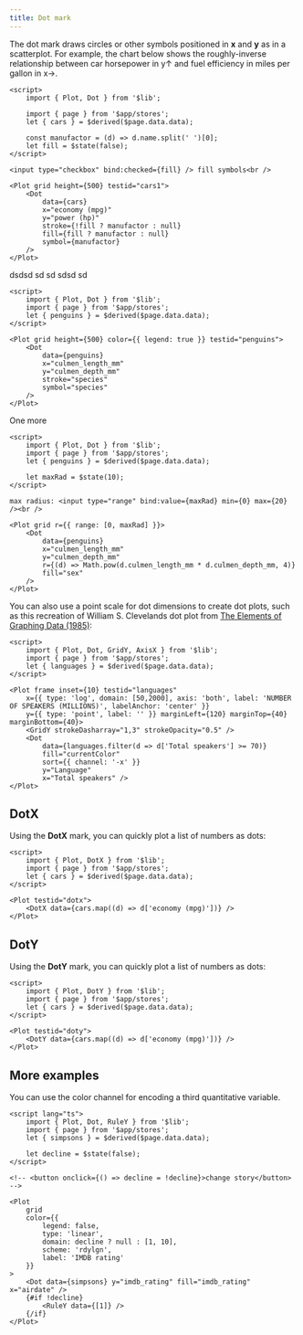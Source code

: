 ```yaml
---
title: Dot mark
---
```


The dot mark draws circles or other symbols positioned in **x** and **y** as in a scatterplot.
For example, the chart below shows the roughly-inverse relationship between car horsepower in
y↑ and fuel efficiency in miles per gallon in x→.

```svelte --live
<script>
    import { Plot, Dot } from '$lib';

    import { page } from '$app/stores';
    let { cars } = $derived($page.data.data);

    const manufactor = (d) => d.name.split(' ')[0];
    let fill = $state(false);
</script>

<input type="checkbox" bind:checked={fill} /> fill symbols<br />

<Plot grid height={500} testid="cars1">
    <Dot
        data={cars}
        x="economy (mpg)"
        y="power (hp)"
        stroke={!fill ? manufactor : null}
        fill={fill ? manufactor : null}
        symbol={manufactor}
    />
</Plot>
```

dsdsd sd sd sdsd sd

```svelte --live
<script>
    import { Plot, Dot } from '$lib';
    import { page } from '$app/stores';
    let { penguins } = $derived($page.data.data);
</script>

<Plot grid height={500} color={{ legend: true }} testid="penguins">
    <Dot
        data={penguins}
        x="culmen_length_mm"
        y="culmen_depth_mm"
        stroke="species"
        symbol="species"
    />
</Plot>
```

One more

```svelte --live
<script>
    import { Plot, Dot } from '$lib';
    import { page } from '$app/stores';
    let { penguins } = $derived($page.data.data);

    let maxRad = $state(10);
</script>

max radius: <input type="range" bind:value={maxRad} min={0} max={20} /><br />

<Plot grid r={{ range: [0, maxRad] }}>
    <Dot
        data={penguins}
        x="culmen_length_mm"
        y="culmen_depth_mm"
        r={(d) => Math.pow(d.culmen_length_mm * d.culmen_depth_mm, 4)}
        fill="sex"
    />
</Plot>
```

You can also use a point scale for dot dimensions to create dot plots, such as this recreation of William S. Clevelands dot plot from [The Elements of Graphing Data (1985)](https://archive.org/details/elementsofgraphi0000clev):

```svelte live
<script>
    import { Plot, Dot, GridY, AxisX } from '$lib';
    import { page } from '$app/stores';
    let { languages } = $derived($page.data.data);
</script>

<Plot frame inset={10} testid="languages" 
    x={{ type: 'log', domain: [50,2000], axis: 'both', label: 'NUMBER OF SPEAKERS (MILLIONS)', labelAnchor: 'center' }} 
    y={{ type: 'point', label: '' }} marginLeft={120} marginTop={40} marginBottom={40}>
    <GridY strokeDasharray="1,3" strokeOpacity="0.5" />
    <Dot 
        data={languages.filter(d => d['Total speakers'] >= 70)} 
        fill="currentColor" 
        sort={{ channel: '-x' }} 
        y="Language"
        x="Total speakers" />
</Plot>
```

## DotX

Using the **DotX** mark, you can quickly plot a list of numbers as dots:

```svelte --live
<script>
    import { Plot, DotX } from '$lib';
    import { page } from '$app/stores';
    let { cars } = $derived($page.data.data);
</script>

<Plot testid="dotx">
    <DotX data={cars.map((d) => d['economy (mpg)'])} />
</Plot>
```

## DotY

Using the <b>DotY</b> mark, you can quickly plot a list of numbers as dots:

```svelte --live
<script>
    import { Plot, DotY } from '$lib';
    import { page } from '$app/stores';
    let { cars } = $derived($page.data.data);
</script>

<Plot testid="doty">
    <DotY data={cars.map((d) => d['economy (mpg)'])} />
</Plot>
```

## More examples

You can use the color channel for encoding a third quantitative variable.

```svelte --live
<script lang="ts">
    import { Plot, Dot, RuleY } from '$lib';
    import { page } from '$app/stores';
    let { simpsons } = $derived($page.data.data);

    let decline = $state(false);
</script>

<!-- <button onclick={() => decline = !decline}>change story</button> -->

<Plot
    grid
    color={{
        legend: false,
        type: 'linear',
        domain: decline ? null : [1, 10],
        scheme: 'rdylgn',
        label: 'IMDB rating'
    }}
>
    <Dot data={simpsons} y="imdb_rating" fill="imdb_rating" x="airdate" />
    {#if !decline}
        <RuleY data={[1]} />
    {/if}
</Plot>
```
